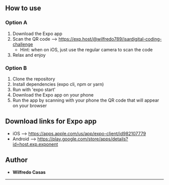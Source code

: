 ## How to use

### Option A

1. Download the Expo app
2. Scan the QR code --> https://exp.host/@wilfredo789/isardigital-coding-challenge
   - Hint: when on iOS, just use the regular camera to scan the code
3. Relax and enjoy

### Option B

1. Clone the repository
2. Install dependencies (expo cli, npm or yarn)
3. Run with 'expo start'
4. Download the Expo app on your phone
5. Run the app by scanning with your phone the QR code that will appear on your browser

## Download links for Expo app

- iOS --> https://apps.apple.com/us/app/expo-client/id982107779
- Android --> https://play.google.com/store/apps/details?id=host.exp.exponent

## Author

- **Wilfredo Casas**

---
